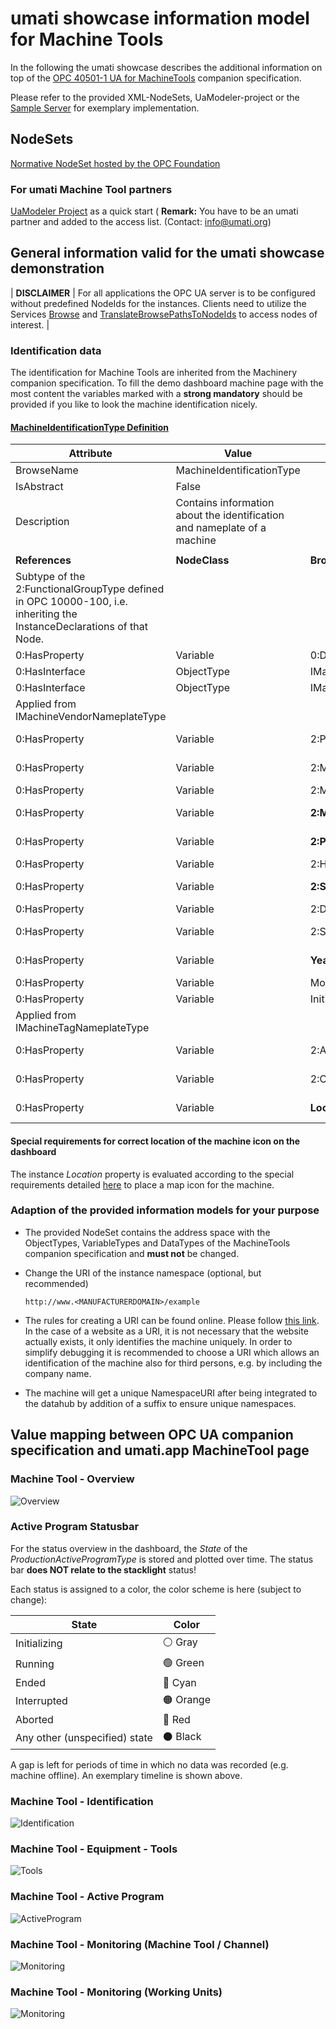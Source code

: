 # umati showcase information model for Machine Tools

In the following the umati showcase describes the additional information on top of the [OPC 40501-1 UA for MachineTools](https://www.vdma.org/viewer/-/v2article/render/1322270) companion specification.

Please refer to the provided XML-NodeSets, UaModeler-project or the [Sample Server](https://github.com/umati/Sample-Server) for exemplary implementation.

## NodeSets

[Normative NodeSet hosted by the OPC Foundation](https://github.com/OPCFoundation/UA-Nodeset/tree/latest/MachineTool)

### For umati Machine Tool partners

[UaModeler Project](https://github.com/umati/MachineTool-Plugfest/tree/master/UaModelerProject) as a quick start ( **Remark:** You have to be an umati partner and added to the access list. (Contact: [info@umati.org](mailto:info@umati.org))

## General information valid for the umati showcase demonstration

| **DISCLAIMER** | For all applications the OPC UA server is to be configured without predefined NodeIds for the instances. Clients need to utilize the Services [Browse](https://reference.opcfoundation.org/Core/docs/Part4/5.8.2/) and [TranslateBrowsePathsToNodeIds](https://reference.opcfoundation.org/Core/docs/Part4/5.8.4/) to access nodes of interest. |

### Identification data

The identification for Machine Tools are inherited from the Machinery companion specification.
To fill the demo dashboard machine page with the most content the variables marked with a **strong mandatory** should be provided if you like to look the machine identification nicely.

#### [**MachineIdentificationType Definition**](https://reference.opcfoundation.org/Machinery/docs/8.6/)

| **Attribute** | **Value** |     |     |     |     |
| --- | --- | --- | --- | --- | --- |
| BrowseName | MachineIdentificationType |
| IsAbstract | False |
| Description | Contains information about the identification and nameplate of a machine |
|     |     |     |     |     |     |
| **References** | **NodeClass** | **BrowseName** | **DataType** | **TypeDefinition** | **Other** |
| Subtype of the 2:FunctionalGroupType defined in OPC 10000-100, i.e. inheriting the InstanceDeclarations of that Node. |
| 0:HasProperty | Variable | 0:DefaultInstanceBrowseName | 0:QualifiedName | 0:PropertyType |     |
| 0:HasInterface | ObjectType | IMachineVendorNameplateType |
| 0:HasInterface | ObjectType | IMachineTagNameplateType |
| Applied from IMachineVendorNameplateType |     |     |     |     |     |
| 0:HasProperty | Variable | 2:ProductInstanceUri | 0:String | 0:PropertyType | M, RO |
| 0:HasProperty | Variable | 2:Manufacturer | 0:LocalizedText | 0:PropertyType | M, RO |
| 0:HasProperty | Variable | 2:ManufacturerUri | 0:String | 0:PropertyType | O, RO |
| 0:HasProperty | Variable | **2:Model** | 0:LocalizedText | 0:PropertyType | **M**, RO |
| 0:HasProperty | Variable | **2:ProductCode** | 0:String | 0:PropertyType | **M**, RO |
| 0:HasProperty | Variable | 2:HardwareRevision | 0:String | 0:PropertyType | O, RO |
| 0:HasProperty | Variable | **2:SoftwareRevision** | 0:String | 0:PropertyType | **M**, RO |
| 0:HasProperty | Variable | 2:DeviceClass | 0:String | 0:PropertyType | O, RO |
| 0:HasProperty | Variable | 2:SerialNumber | 0:String | 0:PropertyType | M, RO |
| 0:HasProperty | Variable | **YearOfConstruction** | UInt16 | 0:PropertyType | **M**, RO |
| 0:HasProperty | Variable | MonthOfConstruction | Byte | 0:PropertyType | O, RO |
| 0:HasProperty | Variable | InitialOperationDate | DateTime | 0:PropertyType | O, RO |
| Applied from IMachineTagNameplateType |     |     |     |     |     |
| 0:HasProperty | Variable | 2:AssetId | 0:String | 0:PropertyType | O, RW |
| 0:HasProperty | Variable | 2:ComponentName | 0:LocalizedText | 0:PropertyType | O, RW |
| 0:HasProperty | Variable | **Location** | 0:String | 0:PropertyType | **M**, RW |

#### Special requirements for correct location of the machine icon on the dashboard

The instance _Location_ property is evaluated according to the special requirements detailed [here](../Dashboard.md#location-of-fair-machine-and-software-icons-on-the-dashboard) to place a map icon for the machine.

### Adaption of the provided information models for your purpose

- The provided NodeSet contains the address space with the ObjectTypes, VariableTypes and DataTypes of the MachineTools companion specification and **must not** be changed.
- Change the URI of the instance namespace (optional, but recommended)

  `http://www.<MANUFACTURERDOMAIN>/example`

- The rules for creating a URI can be found online. Please follow [this link](https://en.wikipedia.org/wiki/Uniform_Resource_Identifier). In the case of a website as a URI, it is not necessary that the website actually exists, it only identifies the machine uniquely. In order to simplify debugging it is recommended to choose a URI which allows an identification of the machine also for third persons, e.g. by including the company name.

- The machine will get a unique NamespaceURI after being integrated to the datahub by addition of a suffix to ensure unique namespaces.

## Value mapping between OPC UA companion specification and umati.app MachineTool page

### Machine Tool - Overview

![Overview](../img/MachineTool/MT-Overview.png "MT Overview")

### Active Program Statusbar

For the status overview in the dashboard, the _State_ of the _ProductionActiveProgramType_ is stored and plotted over time. The status bar **does NOT relate to the stacklight** status!

Each status is assigned to a color, the color scheme is here (subject to change):

| State | Color |
| --- | --- |
| Initializing | &#9898; Gray |
| Running | &#128994; Green |
| Ended | &#128309; Cyan |
| Interrupted | &#128992; Orange |
| Aborted | &#128308; Red |
| Any other (unspecified) state | &#9899; Black |

A gap is left for periods of time in which no data was recorded (e.g. machine offline). An exemplary timeline is shown above.

### Machine Tool - Identification

![Identification](../img/MachineTool/MT-Identification.png "MT Identification")

### Machine Tool - Equipment - Tools

![Tools](../img/MachineTool/MT-Tools.png "MT Tools")

### Machine Tool - Active Program

![ActiveProgram](../img/MachineTool/MT-ActiveProgram.png "MT ActiveProgram")

### Machine Tool - Monitoring (Machine Tool / Channel)

![Monitoring](../img/MachineTool/MT-Monitoring.png "MT Monitoring Machine Tool / Channel")

### Machine Tool - Monitoring (Working Units)

![Monitoring](../img/MachineTool/MT-Monitoring-WorkingUnit.png "MT Monitoring Working Units")

